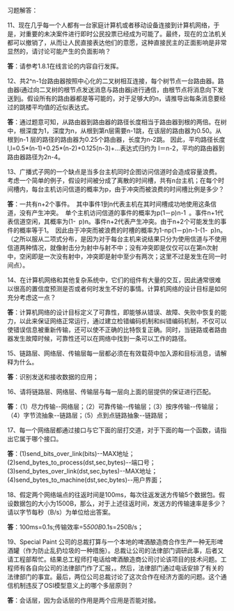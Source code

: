 习题解答：

11、现在几乎每一个人都有一台家庭计算机或者移动设备连接到计算机网络，于是，对重要的未决案件进行即时公民投票已经成为可能了。最终，现在的立法机关都可以撤销了，从而让人民直接表达他们的意愿，这种直接民主的正面影响是非常显然的，请讨论可能产生的负面影响？

**答**：请参考1.8.1在线言论的内容自行发挥。

12、共2^n-1台路由器按照中心化的二叉树相互连接，每个树节点一台路由器。路由器i通过向二叉树的根节点发送消息与路由器j进行通信，由根节点将消息向下发送到j。假设所有的路由器都是等可能的，对于足够大的n，请推导出每条消息要经过的跳楼平均值的近似表达式。

**答**：通过题意可知，从路由器到路由器的路径长度相当于路由器到根的两倍。在树中，根深度为1，深度为n，从根到第n层需要n-1跳，在该层的路由器为0.50。从根到n-1 层的路径的路由器为0.25个路由器，长度为n-2跳。 因此，平均路径长度l,l=0.5*(n-1)+0.25*(n-2)+0.125(n-3)+...表达式归约为 l＝n-2，平均的路由器到路由器路径为2n-4。

13、广播式子网的一个缺点是当多台主机同时企图访问信道时会造成容量浪费。考虑一个简单的例子，假设时间被分成了离散的时间槽，共有n台主机；在每个时间槽内，每台主机访问信道的概率为p，由于冲突而被浪费的时间槽比例是多少？

**答**：一共有n+2个事件。 其中事件1到n代表主机在其时间槽成功地使用这条信道，没有产生冲突。 单个主机访问信道的事件的概率为p(1－p)n-1 。事件n+1代表信道空闲，其概率为(1- p)n。事件n+2代表产生冲突。由于n+2个可能发生的事件的概率等于1。 因此由于冲突而被浪费的时槽的概率为1-np(1－p)n-1-(1- p)n。（之所以服从二项式分布，是因为对于每台主机来说结果只分为使用信道与不使用信道两种情况，就像射击分为射中与射不中；没有冲突即是仅仅可以在第n次射中，空闲即是一次没有射中，冲突即是射中至少有两次；这里不过是发生在同一时间点）。

14、在计算机网络和其他复杂系统中，它们的组件有大量的交互，因此通常很难以很高的置信度预测是否或者何时发生不好的事情。计算机网络的设计目标是如何充分考虑这一点？

**答**：计算机网络的设计目标定义了可靠性，即能够从错误、故障、失败中恢复的能力，以此来保证网络正常运行，通过建立检错编码机制和纠错编码机制，不仅可以使错误信息被重新传输，还可以使不正确的比特恢复正确。同时，当链路或者路由器发生故障时候，可靠性还可以在网络中找到一条可以工作的路径。

15、链路层、网络层、传输层每一层都必须在有效载荷中加入源和目标消息，请解释为什么。

**答**：识别发送和接收数据的应用；

16、请将链路层、网络层、传输层与每一层向上面的层提供的保证进行匹配。

**答**：（1）尽力传输--网络层；（2）可靠传输--传输层；（3）按序传输--传输层；（4）字节流抽象--链路层；（5）点到点链路抽象--链路层；

17、每一个网络层都通过接口与它下面的层打交道，对于下面的每一个函数，请指出它属于哪个接口。

**答**：(1)send_bits_over_link(bits)--MAX地址；(2)send_bytes_to_process(dst,sec,bytes)--端口号；(3)send_bytes_over_link(dst,sec,bytes)--MAX地址；(4)send_bytes_to_machine(dst,sec,bytes)--用户界面；

18、假定两个网络端点的往返时间是100ms，每次往返发送方传输5个数据包。假设数据包的大小为1500B，那么，对于上述往返时间，发送方的传输速率是多少？请以字节每秒（B/s）为单位给出答案。

**答**：100ms=0.1s;传输效率=5*500B*0.1s=250B/s；

19、Special Paint 公司的总裁打算与一个本地的啤酒酿造商合作生产一种无形啤酒罐（作为防止乱扔垃圾的一种措施）。总裁让公司的法律部门调研此事，后者又请工程部帮忙。结果总工程师打电话给啤酒酿造商公司讨论该项目的技术问题。工程师有各自向公司的法律部门作了汇报，。然后，法律部门通过电话安排了有关的法律部门的事宜。最后，两位公司总裁讨论了这次合作在经济方面的问题。这个通信机制违反了OSI模型意义上的哪个多层原则？

**答**：会话层，因为会话层的作用是两个应用是否能对接。
